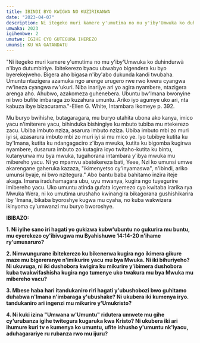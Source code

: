 ```yaml
---
title: IBINDI BYO KWIGWA NO KUZIRIKANWA
date: "2023-04-07"
description: Ni itegeko muri kamere y'umutima no mu y'iby'Umwuka ko duhindurwà n'ibyo dutumbiriye. Ibitekerezo byacu ubwabyo bigendera ku byo byerekejweho. Bigera aho bigasa n'iby'abo dukunda kandi twubaha. 
umwaka: 2023
igihembwe: 2
umutwe: IGIHE CYO GUTEGURA IHEREZO
umunsi: KU WA GATANDATU
---
```


"Ni itegeko muri kamere y'umutima no mu y'iby'Umwuka ko duhindurwà n'ibyo dutumbiriye. Ibitekerezo byacu ubwabyo bigendera ku byo byerekejweho. Bigera aho bigasa n'iby'abo dukunda kandi twubaha. Umuntu ntazigera azamuka ngo arenge urugero rwe rwo kwera cyangwa rw'ineza cyangwa rw'ukuri. Niba inarijye ari yo agira nyambere, ntazigera arenga aho. Ahubwo, azakomeza guhenebera. Ubuntu bw'Imana bwonyine ni bwo bufite imbaraga zo kuzahura umuntu. Ariko iyo agumye uko ari, nta kabuza ibye bizacurama."-Ellen G. White, Intambara Ikomeye p. 392.


Mu buryo bwihishe, butagaragara, mu buryo utahita ubona ako kanya, imico yacu n'imiterere yacu, bihinduka bishingiye ku mbuto tubiba mu ntekerezo zacu. Ubiba imbuto nziza, asarura imbuto nziza. Ubiba imbuto mbi zo muri iyi si, azasarura imbuto mbi zo muri iyi si mu mico ye. Iyo tubibye kutita ku by'Imana, kutita ku ndangagaciro z'ibya mwuka, kutita ku bigomba kugirwa nyambere, dusarura imbuto zo kutagira icyo twitaho-kutita ku bintu, kutanyurwa mu bya mwuka, tugahorana intambara y'ibya mwuka mu mibereho yacu. Ni yo mpamvu abatekereza bati, Yeee, Nzi ko umunsi umwe akarengane gaheruka kazaza, "ikimenyetso cy'inyamaswa", n'ibindi, ariko umunsi byaje, ni bwo nzitegura." Abo bantu baba bahitamo inzira iteje akaga. Imana iraduhamagara ubu, uyu mwanya, kugira ngo tuyegurire imibereho yacu. Uko umuntu atinda gufata icyemezo cyo kwitaba irarika rya Mwuka Wera, ni ko umutima urushaho kwinangira bikagorana gushishikarira iby 'Imana, bikaba byoroshye kugwa mu cyaha, no kuba wakwizera ikinyoma cy'umwanzi mu buryo bworoshye.


**IBIBAZO:**

**1. Ni iyihe sano iri hagati yo gukizwa kubw'ubuntu no gukurira mu buntu, mu cyerekezo cy'ibivugwa mu Byahishuwe 14:14-20 n'ihame ry'umusaruro?**

**2. Nimwungurane ibitekerezo ku bikenerwa kugira ngo ikimera gikure maze mu bigereranye n'imikurire yacu mu bya Mwuka. Ni iki bihuriyeho? Ni ukuvuga, ni iki dushobora kwigira ku mikurire y'ibimera dushobora kuba twakwifashisha kugira ngo tumenye uko twakura mu bya Mwuka mu mibereho vacu?**

**3. Mbese haba hari itandukaniro riri hagati y'ubushobozi bwo guhitamo duhabwa n'Imana n'imbaraga y'ubushake? Ni ukubera iki kumenya iryo. tandukaniro ari ingenzi mu mikurire y'Umukristo?**

**4. Ni kuki izina "Umwana w'Umuntu" ridutera umwete mu gihe cy'urubanza igihe twitegura kugaruka kwa Kristo? Ni ukubera iki ari ihumure kuri tv e kumenya ko umuntu, ufite ishusho y'umuntu nk'iyacu, aduhagarariye ru rubanza rwo mu ijuru?**
